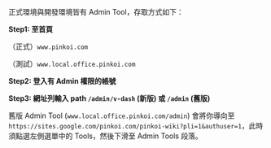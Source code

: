 正式環境與開發環境皆有 Admin Tool，存取方式如下：

**Step1: 至首頁**

（正式）`www.pinkoi.com`

（測試）`www.local.office.pinkoi.com`

**Step2: 登入有 Admin 權限的帳號**

**Step3: 網址列輸入 path `/admin/v-dash` (新版) 或 `/admin` (舊版)**

舊版 Admin Tool (`www.local.office.pinkoi.com/admin`) 會將你導向至 `https://sites.google.com/pinkoi.com/pinkoi-wiki?pli=1&authuser=1`，此時須點選左側選單中的 Tools，然後下滑至 Admin Tools 段落。